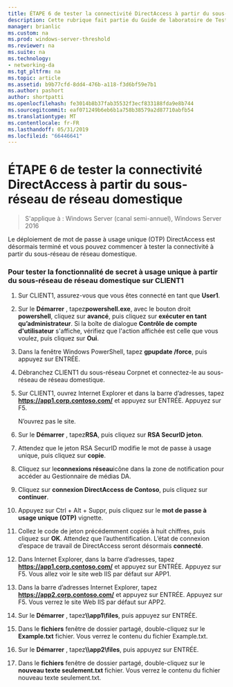 ```yaml
---
title: ÉTAPE 6 de tester la connectivité DirectAccess à partir du sous-réseau de réseau domestique
description: Cette rubrique fait partie du Guide de laboratoire de Test - démontrer DirectAccess avec l’authentification OTP et RSA SecurID pour Windows Server 2016
manager: brianlic
ms.custom: na
ms.prod: windows-server-threshold
ms.reviewer: na
ms.suite: na
ms.technology:
- networking-da
ms.tgt_pltfrm: na
ms.topic: article
ms.assetid: b9b77cfd-8dd4-476b-a118-f3d6bf59e7b1
ms.author: pashort
author: shortpatti
ms.openlocfilehash: fe3014b8b37fab35532f3ecf833188fda9e8b744
ms.sourcegitcommit: eaf071249b6eb6b1a758b38579a2d87710abfb54
ms.translationtype: MT
ms.contentlocale: fr-FR
ms.lasthandoff: 05/31/2019
ms.locfileid: "66446641"
---
```

# <a name="step-6-test-directaccess-connectivity-from-the-homenet-subnet"></a>ÉTAPE 6 de tester la connectivité DirectAccess à partir du sous-réseau de réseau domestique

>S'applique à : Windows Server (canal semi-annuel), Windows Server 2016

Le déploiement de mot de passe à usage unique (OTP) DirectAccess est désormais terminé et vous pouvez commencer à tester la connectivité à partir du sous-réseau de réseau domestique.  
  
### <a name="to-test-otp-functionality-from-the-homenet-subnet-on-client1"></a>Pour tester la fonctionnalité de secret à usage unique à partir du sous-réseau de réseau domestique sur CLIENT1  
  
1. Sur CLIENT1, assurez-vous que vous êtes connecté en tant que **User1**.  
  
2. Sur le **Démarrer** , tapez**powershell.exe**, avec le bouton droit **powershell**, cliquez sur **avancé**, puis cliquez sur **exécuter en tant qu’administrateur**. Si la boîte de dialogue **Contrôle de compte d'utilisateur** s'affiche, vérifiez que l'action affichée est celle que vous voulez, puis cliquez sur **Oui**.  
  
3. Dans la fenêtre Windows PowerShell, tapez **gpupdate /force**, puis appuyez sur ENTRÉE.  
  
4. Débranchez CLIENT1 du sous-réseau Corpnet et connectez-le au sous-réseau de réseau domestique.  
  
5. Sur CLIENT1, ouvrez Internet Explorer et dans la barre d’adresses, tapez **https://app1.corp.contoso.com/** et appuyez sur ENTRÉE. Appuyez sur F5.  
  
   N’ouvrez pas le site.  
  
6. Sur le **Démarrer** , tapez**RSA**, puis cliquez sur **RSA SecurID jeton**.  
  
7. Attendez que le jeton RSA SecurID modifie le mot de passe à usage unique, puis cliquez sur **copie**.  
  
8. Cliquez sur le**connexions réseau**icône dans la zone de notification pour accéder au Gestionnaire de médias DA.  
  
9. Cliquez sur **connexion DirectAccess de Contoso**, puis cliquez sur **continuer**.  
  
10. Appuyez sur Ctrl + Alt + Suppr, puis cliquez sur le **mot de passe à usage unique (OTP)** vignette.  
  
11. Collez le code de jeton précédemment copiés à huit chiffres, puis cliquez sur **OK**. Attendez que l’authentification. L’état de connexion d’espace de travail de DirectAccess seront désormais **connecté**.  
  
12. Dans Internet Explorer, dans la barre d’adresses, tapez **https://app1.corp.contoso.com/** et appuyez sur ENTRÉE. Appuyez sur F5. Vous allez voir le site web IIS par défaut sur APP1.  
  
13. Dans la barre d’adresses Internet Explorer, tapez **https://app2.corp.contoso.com/** et appuyez sur ENTRÉE. Appuyez sur F5. Vous verrez le site Web IIS par défaut sur APP2.  
  
14. Sur le **Démarrer** , tapez<strong>\\\app1\files</strong>, puis appuyez sur ENTRÉE.  
  
15. Dans le **fichiers** fenêtre de dossier partagé, double-cliquez sur le **Example.txt** fichier. Vous verrez le contenu du fichier Example.txt.  
  
16. Sur le **Démarrer** , tapez<strong>\\\app2\files</strong>, puis appuyez sur ENTRÉE.  
  
17. Dans le **fichiers** fenêtre de dossier partagé, double-cliquez sur le **nouveau texte seulement.txt** fichier. Vous verrez le contenu du fichier nouveau texte seulement.txt.  
  


